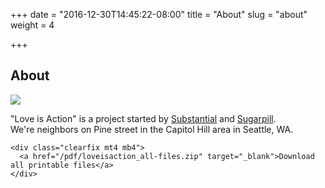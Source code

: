+++
date = "2016-12-30T14:45:22-08:00"
title = "About"
slug = "about"
weight = 4

+++

<div class="mt2 mb2">
  <h2 class="mb3">About</h2>
  <div class="col-12">
    <img class="fit" src="/img/lisa-about-011017.jpg">
    <p>
      "Love is Action" is a project started by <a href="http://www.substantial.com" target="blank">Substantial</a> and <a href="http://www.sugarpillseattle.com/" target="blank">Sugarpill</a>.
      </br>
      We're neighbors on Pine street in the Capitol Hill area in Seattle, WA.
    </p>

    <div class="clearfix mt4 mb4">
      <a href="/pdf/loveisaction_all-files.zip" target="_blank">Download all printable files</a>
    </div>

  </div>
<div>
